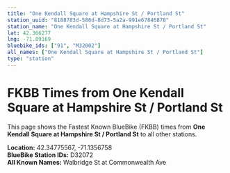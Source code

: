 ```yaml
---
title: "One Kendall Square at Hampshire St / Portland St"
station_uuid: "8188783d-586d-8d73-5a2a-991e67846878"
station_name: "One Kendall Square at Hampshire St / Portland St"
lat: 42.366277
lng: -71.09169
bluebike_ids: ["91", "M32002"]
all_names: ["One Kendall Square at Hampshire St / Portland St"]
type: "station"
---
```


# FKBB Times from One Kendall Square at Hampshire St / Portland St

This page shows the Fastest Known BlueBike (FKBB) times from **One Kendall Square at Hampshire St / Portland St** to all other stations.

**Location:** 42.34775567, -71.1356758  
**BlueBike Station IDs:** D32072  
**All Known Names:** Walbridge St at Commonwealth Ave

